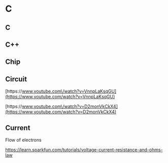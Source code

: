 # C

## C

## C++

## Chip

## **Circuit**

[https:\/\/www.youtube.com\/watch?v=VnnpLaKsqGU](https://www.youtube.com/watch?v=VnnpLaKsqGU)

[https:\/\/www.youtube.com\/watch?v=D2monVkCkX4](https://www.youtube.com/watch?v=D2monVkCkX4)

## **Current**

Flow of electrons

[https:\/\/learn.sparkfun.com\/tutorials\/voltage-current-resistance-and-ohms-law](https://learn.sparkfun.com/tutorials/voltage-current-resistance-and-ohms-law?_ga=1.193089263.354508801.1473258624)

